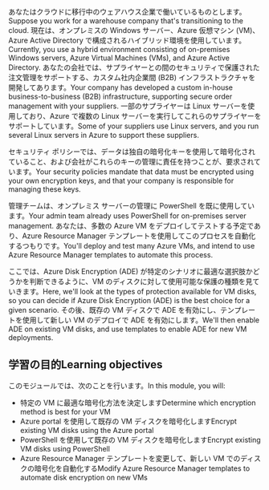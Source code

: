 <span data-ttu-id="f8002-101">あなたはクラウドに移行中のウェアハウス企業で働いているものとします。</span><span class="sxs-lookup"><span data-stu-id="f8002-101">Suppose you work for a warehouse company that's transitioning to the cloud.</span></span> <span data-ttu-id="f8002-102">現在は、オンプレミスの Windows サーバー、Azure 仮想マシン (VM)、Azure Active Directory で構成されるハイブリッド環境を使用しています。</span><span class="sxs-lookup"><span data-stu-id="f8002-102">Currently, you use a hybrid environment consisting of on-premises Windows servers, Azure Virtual Machines (VMs), and Azure Active Directory.</span></span> <span data-ttu-id="f8002-103">あなたの会社では、サプライヤーとの間のセキュリティで保護された注文管理をサポートする、カスタム社内企業間 (B2B) インフラストラクチャを開発してあります。</span><span class="sxs-lookup"><span data-stu-id="f8002-103">Your company has developed a custom in-house business-to-business (B2B) infrastructure, supporting secure order management with your suppliers.</span></span> <span data-ttu-id="f8002-104">一部のサプライヤーは Linux サーバーを使用しており、Azure で複数の Linux サーバーを実行してこれらのサプライヤーをサポートしています。</span><span class="sxs-lookup"><span data-stu-id="f8002-104">Some of your suppliers use Linux servers, and you run several Linux servers in Azure to support these suppliers.</span></span>

<span data-ttu-id="f8002-105">セキュリティ ポリシーでは、データは独自の暗号化キーを使用して暗号化されていること、および会社がこれらのキーの管理に責任を持つことが、要求されています。</span><span class="sxs-lookup"><span data-stu-id="f8002-105">Your security policies mandate that data must be encrypted using your own encryption keys, and that your company is responsible for managing these keys.</span></span>

<span data-ttu-id="f8002-106">管理チームは、オンプレミス サーバーの管理に PowerShell を既に使用しています。</span><span class="sxs-lookup"><span data-stu-id="f8002-106">Your admin team already uses PowerShell for on-premises server management.</span></span> <span data-ttu-id="f8002-107">あなたは、多数の Azure VM をデプロイしてテストする予定であり、Azure Resource Manager テンプレートを使用してこのプロセスを自動化するつもりです。</span><span class="sxs-lookup"><span data-stu-id="f8002-107">You'll deploy and test many Azure VMs, and intend to use Azure Resource Manager templates to automate this process.</span></span>

<span data-ttu-id="f8002-108">ここでは、Azure Disk Encryption (ADE) が特定のシナリオに最適な選択肢かどうかを判断できるように、VM のディスクに対して使用可能な保護の種類を見ていきます。</span><span class="sxs-lookup"><span data-stu-id="f8002-108">Here, we'll look at the types of protection available for VM disks, so you can decide if Azure Disk Encryption (ADE) is the best choice for a given scenario.</span></span> <span data-ttu-id="f8002-109">その後、既存の VM ディスクで ADE を有効にし、テンプレートを使用して新しい VM のデプロイで ADE を有効にします。</span><span class="sxs-lookup"><span data-stu-id="f8002-109">We'll then enable ADE on existing VM disks, and use templates to enable ADE for new VM deployments.</span></span>


## <a name="learning-objectives"></a><span data-ttu-id="f8002-110">学習の目的</span><span class="sxs-lookup"><span data-stu-id="f8002-110">Learning objectives</span></span>

<span data-ttu-id="f8002-111">このモジュールでは、次のことを行います。</span><span class="sxs-lookup"><span data-stu-id="f8002-111">In this module, you will:</span></span>

- <span data-ttu-id="f8002-112">特定の VM に最適な暗号化方法を決定します</span><span class="sxs-lookup"><span data-stu-id="f8002-112">Determine which encryption method is best for your VM</span></span>
- <span data-ttu-id="f8002-113">Azure portal を使用して既存の VM ディスクを暗号化します</span><span class="sxs-lookup"><span data-stu-id="f8002-113">Encrypt existing VM disks using the Azure portal</span></span>
- <span data-ttu-id="f8002-114">PowerShell を使用して既存の VM ディスクを暗号化します</span><span class="sxs-lookup"><span data-stu-id="f8002-114">Encrypt existing VM disks using PowerShell</span></span>
- <span data-ttu-id="f8002-115">Azure Resource Manager テンプレートを変更して、新しい VM でのディスクの暗号化を自動化する</span><span class="sxs-lookup"><span data-stu-id="f8002-115">Modify Azure Resource Manager templates to automate disk encryption on new VMs</span></span>
